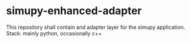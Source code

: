 # simupy-enhanced-adapter  
This repository shall contain and adapter layer for the simupy application.
Stack: mainly python, occasionally c++
